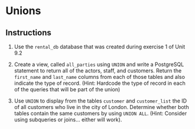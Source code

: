 # Unions

## Instructions

1. Use the `rental_db` database that was created during exercise 1 of Unit 9.2

2. Create a view, called `all_parties` using `UNION` and write a PostgreSQL statement to return all of the actors, staff, and customers. Return the `first_name` and `last_name` columns from each of those tables and also indicate the type of record. (Hint: Hardcode the type of record in each of the queries that will be part of the union)

3. Use `UNION` to display from the tables `customer` and `customer_list` the ID of all customers who live in the city of London. Determine whether both tables contain the same customers by using `UNION ALL`. (Hint: Consider using subqueries or joins... either will work).

